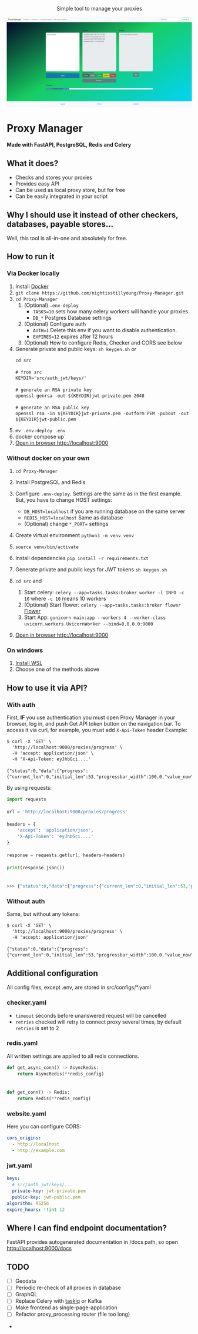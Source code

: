 

<p style="text-align: center;">Simple tool to manage your proxies</p>

![Main page](images/main_page.png)

# Proxy Manager
#### Made with FastAPI, PostgreSQL, Redis and Celery

## What it does?
- Checks and stores your proxies
- Provides easy API
- Can be used as local proxy store, but for free
- Can be easily integrated in your script

## Why I should use it instead of other checkers, databases, payable stores...
Well, this tool is all-in-one and absolutely for free.

## How to run it
### Via Docker locally
1. Install [Docker](https://www.docker.com/)
2. `git clone https://github.com/nightisstillyoung/Proxy-Manager.git`
3. `cd Proxy-Manager`
   1. (Optional) `.env-deploy`
      - `TASKS=10` sets how many celery workers will handle your proxies 
      - `DB_*` Postgres Database settings
   2. (Optional) Configure auth
      - `AUTH=1` Delete this env if you want to disable authentication.
      - `EXPIRES=12` expires after 12 hours
   3. (Optional) How to configure Redis, Checker and CORS see below
4. Generate private and public keys: `sh keygen.sh` or
   ```shell
   cd src
   
   # from src
   KEYDIR='src/auth_jwt/keys/'
   
   # generate an RSA private key
   openssl genrsa -out ${KEYDIR}jwt-private.pem 2048
   
   # generate an RSA public key
   openssl rsa -in ${KEYDIR}jwt-private.pem -outform PEM -pubout -out ${KEYDIR}jwt-public.pem
   
   ```
5. `mv .env-deploy .env`
6. docker compose up`
7. [Open in browser http://localhost:9000](http://localhost:9000)

### Without docker on your own
1. `cd Proxy-Manager`
2. Install PostgreSQL  and Redis
3. Configure `.env-deploy`. Settings are the same as in the first example. But, 
    you have to change HOST settings:
    - `DB_HOST=localhost` if you are running database on the same server
    - `REDIS_HOST=localhost` Same as database
    - (Optional) change `*_PORT=` settings
4. Create virtual environment `python3 -m venv venv`
5. `source venv/bin/activate`
6. Install dependencies `pip install -r requirements.txt`
7. Generate private and public keys for JWT tokens `sh keygen.sh`
8. `cd src` and
   1. Start celery: `celery --app=tasks.tasks:broker worker -l INFO -c 10` where
       `-c 10` means 10 workers
   2. (Optional) Start flower: `celery --app=tasks.tasks:broker flower` [Flower](http://localhost:5555)
   3. Start App: `gunicorn main:app --workers 4 --worker-class uvicorn.workers.UvicornWorker --bind=0.0.0.0:9000`

9. [Open in browser http://localhost:9000](http://localhost:9000) 

### On windows
1. [Install WSL](https://learn.microsoft.com/en-us/windows/wsl/install)
2. Choose one of the methods above

## How to use it via API?
### With auth
First, **IF** you use authentication you must open Proxy Manager in your browser, log in, 
and push Get API token button on the navigation bar. To access it via curl, for example, you must add `X-Api-Token` header Example:
```commandline
$ curl -X 'GET' \
  'http://localhost:9000/proxies/progress' \
  -H 'accept: application/json' \
  -H 'X-Api-Token: eyJhbGci....'

{"status":0,"data":{"progress":{"current_len":0,"initial_len":53,"progressbar_width":100.0,"value_now":53}}}
```
By using requests:
```python
import requests

url = 'http://localhost:9000/proxies/progress'

headers = {
    'accept': 'application/json',
    'X-Api-Token': 'eyJhbGci....'
}

response = requests.get(url, headers=headers)

print(response.json())


>>> {"status":0,"data":{"progress":{"current_len":0,"initial_len":53,"progressbar_width":100.0,"value_now":53}}}
```

### Without auth
Same, but without any tokens:
```commandline
$ curl -X 'GET' \
  'http://localhost:9000/proxies/progress' \
  -H 'accept: application/json'

{"status":0,"data":{"progress":{"current_len":0,"initial_len":53,"progressbar_width":100.0,"value_now":53}}}
```


## Additional configuration
All config files, except .env, are stored in src/configs/*.yaml

### checker.yaml
- `timeout` seconds before unanswered request will be cancelled
- `retries` checked will retry to connect proxy several times, by default `retries` is set to 2

### redis.yaml
All written settings are applied to all redis connections. 
```Python
def get_async_conn() -> AsyncRedis:
    return AsyncRedis(**redis_config)


def get_conn() -> Redis:
    return Redis(**redis_config)
```

### website.yaml
Here you can configure CORS:
```yaml
cors_origins:
  - http://localhost
  - http://example.com
```

### jwt.yaml
```yaml
keys:
  # src/auth_jwt/keys/...
  private-key: jwt-private.pem
  public-key: jwt-public.pem
algorithm: RS256
expire_hours: !!int 12
```

## Where I can find endpoint documentation?
FastAPI provides autogenerated documentation in /docs path, so open <http://localhost:9000/docs>

## TODO
- [ ] Geodata
- [ ] Periodic re-check of all proxies in database
- [ ] GraphQL
- [ ] Replace Celery with [taskiq](https://taskiq-python.github.io/) or Kafka
- [ ] Make frontend as single-page-application
- [ ] Refactor proxy_processing router (file too long)
- 